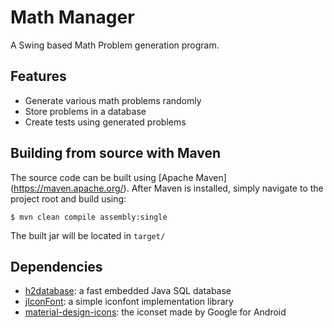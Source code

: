 # Math Manager
A Swing based Math Problem generation program. 

## Features
 * Generate various math problems randomly
 * Store problems in a database
 * Create tests using generated problems

## Building from source with Maven
The source code can be built using [Apache Maven] (https://maven.apache.org/). After Maven is installed, simply navigate to the project root and build using:
```
$ mvn clean compile assembly:single
```
The built jar will be located in `target/`

## Dependencies
 * [h2database](https://github.com/h2database/h2database): a fast embedded Java SQL database
 * [jIconFont](http://jiconfont.github.io/): a simple iconfont implementation library
 * [material-design-icons](https://github.com/google/material-design-icons): the iconset made by Google for Android
